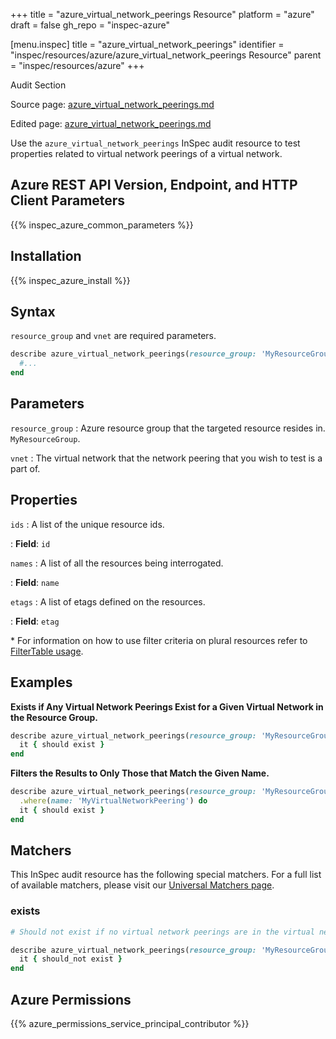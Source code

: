 +++
title = "azure_virtual_network_peerings Resource"
platform = "azure"
draft = false
gh_repo = "inspec-azure"

[menu.inspec]
title = "azure_virtual_network_peerings"
identifier = "inspec/resources/azure/azure_virtual_network_peerings Resource"
parent = "inspec/resources/azure"
+++

<div class="admonition-note">
<p class="admonition-note-title">Audit Section</p>
<div class="admonition-note-text">
<p>Source page: <a href="https://github.com/inspec/inspec-azure/blob/main/docs/resources/azure_virtual_network_peerings.md">azure_virtual_network_peerings.md</a></p>
<p>Edited page: <a href="https://github.com/ianmadd/inspec-azure/blob/im/hugo/docs-chef-io/content/inspec/resources/azure_virtual_network_peerings.md">azure_virtual_network_peerings.md</a></p>
</div>
</div>



Use the `azure_virtual_network_peerings` InSpec audit resource to test properties related to virtual network peerings of a virtual network.

## Azure REST API Version, Endpoint, and HTTP Client Parameters

{{% inspec_azure_common_parameters %}}

## Installation

{{% inspec_azure_install %}}

## Syntax

`resource_group` and `vnet` are required parameters.
```ruby
describe azure_virtual_network_peerings(resource_group: 'MyResourceGroup', vnet: 'virtual-network-name') do
  #...
end
```

## Parameters

`resource_group`
: Azure resource group that the targeted resource resides in. `MyResourceGroup`.

`vnet`
: The virtual network that the network peering that you wish to test is a part of.

## Properties

`ids`
: A list of the unique resource ids.

: **Field**: `id`

`names`
: A list of all the resources being interrogated.

: **Field**: `name`

`etags`
: A list of etags defined on the resources.

: **Field**: `etag`

<superscript>*</superscript> For information on how to use filter criteria on plural resources refer to [FilterTable usage](https://github.com/inspec/inspec/blob/master/dev-docs/filtertable-usage.md).

## Examples

**Exists if Any Virtual Network Peerings Exist for a Given Virtual Network in the Resource Group.**

```ruby
describe azure_virtual_network_peerings(resource_group: 'MyResourceGroup', vnet: 'virtual-network-name') do
  it { should exist }
end
```
**Filters the Results to Only Those that Match the Given Name.**

```ruby
describe azure_virtual_network_peerings(resource_group: 'MyResourceGroup', vnet: 'virtual-network-name') do
  .where(name: 'MyVirtualNetworkPeering') do
  it { should exist }
end
```

## Matchers

This InSpec audit resource has the following special matchers. For a full list of available matchers, please visit our [Universal Matchers page](https://www.inspec.io/docs/reference/matchers/).

### exists

```ruby
# Should not exist if no virtual network peerings are in the virtual network

describe azure_virtual_network_peerings(resource_group: 'MyResourceGroup', vnet: 'virtual-network-name') do
  it { should_not exist }
end
```

## Azure Permissions

{{% azure_permissions_service_principal_contributor %}}
